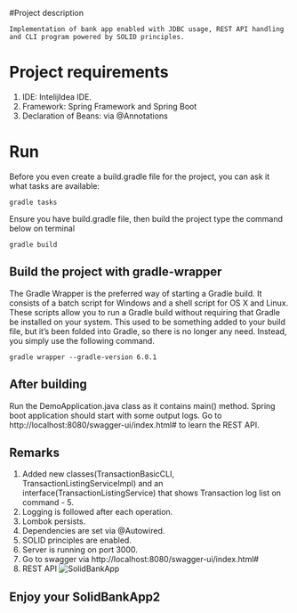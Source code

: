 #Project description
```
Implementation of bank app enabled with JDBC usage, REST API handling and CLI program powered by SOLID principles.
```

# Project requirements
1. IDE: IntelijIdea IDE.
2. Framework: Spring Framework and Spring Boot
3. Declaration of Beans: via @Annotations

# Run
Before you even create a build.gradle file for the project, you can ask it what tasks are available:
```
gradle tasks
```
Ensure you have build.gradle file, then build the project type the command below on terminal
```
gradle build
```
## Build the project with gradle-wrapper
The Gradle Wrapper is the preferred way of starting a Gradle build. It consists of a batch script for Windows and a shell script for OS X and Linux.
These scripts allow you to run a Gradle build without requiring that Gradle be installed on your system. 
This used to be something added to your build file, 
but it’s been folded into Gradle, so there is no longer any need. Instead, you simply use the following command.
```
gradle wrapper --gradle-version 6.0.1
```
## After building
Run the DemoApplication.java class as it contains main() method.
Spring boot application should start with some output logs.
Go to http://localhost:8080/swagger-ui/index.html# to learn the REST API.

## Remarks
1. Added new classes(TransactionBasicCLI, TransactionListingServiceImpl) and an interface(TransactionListingService) that shows Transaction log list on command - 5.
2. Logging is followed after each operation.
3. Lombok persists.
4. Dependencies are set via @Autowired.
5. SOLID principles are enabled.
6. Server is running on port 3000.
7. Go to swagger via http://localhost:8080/swagger-ui/index.html#
8. REST API
![SolidBankApp](https://github.com/singularity-camp/backend-2-solid-bank-app-AlmubdyMutaikhan/blob/main/solidbankapp2.PNG?raw=true)
## Enjoy your SolidBankApp2
